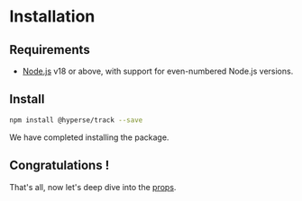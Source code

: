 # Installation

## Requirements

- [Node.js](https://nodejs.org/en/) v18 or above, with support for even-numbered Node.js versions.

## Install

```bash npm2yarn
npm install @hyperse/track --save
```

We have completed installing the package.

## Congratulations !

That's all, now let's deep dive into the [props](/docs/api/base-adapter).
